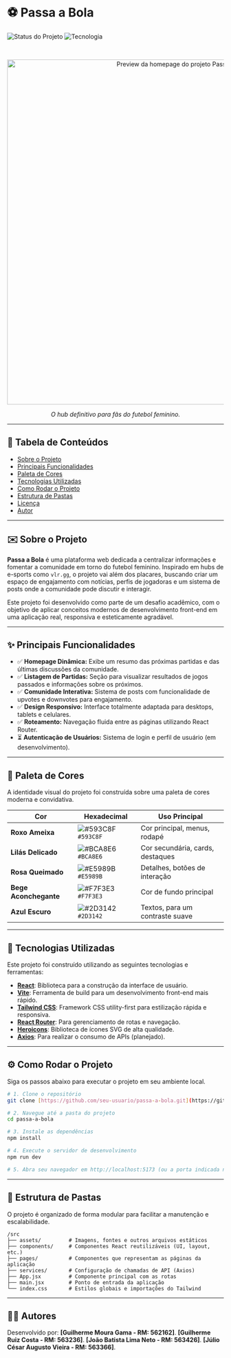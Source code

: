 # ⚽ Passa a Bola

![Status do Projeto](https://img.shields.io/badge/status-em%20desenvolvimento-yellow)
![Tecnologia](https://img.shields.io/badge/tecnologia-React%20%7C%20TailwindCSS-blue)

<br>

<p align="center">
  <img src="https://i.imgur.com/noW4CBJ.png" alt="Preview da homepage do projeto Passa a Bola" width="800"/>
</p>

<p align="center">
  <i>O hub definitivo para fãs do futebol feminino.</i>
</p>

---

## 📖 Tabela de Conteúdos

* [Sobre o Projeto](#-sobre-o-projeto)
* [Principais Funcionalidades](#-principais-funcionalidades)
* [Paleta de Cores](#-paleta-de-cores)
* [Tecnologias Utilizadas](#-tecnologias-utilizadas)
* [Como Rodar o Projeto](#-como-rodar-o-projeto)
* [Estrutura de Pastas](#-estrutura-de-pastas)
* [Licença](#-licença)
* [Autor](#-autor)

---

## ✉️ Sobre o Projeto

**Passa a Bola** é uma plataforma web dedicada a centralizar informações e fomentar a comunidade em torno do futebol feminino. Inspirado em hubs de e-sports como `vlr.gg`, o projeto vai além dos placares, buscando criar um espaço de engajamento com notícias, perfis de jogadoras e um sistema de posts onde a comunidade pode discutir e interagir.

Este projeto foi desenvolvido como parte de um desafio acadêmico, com o objetivo de aplicar conceitos modernos de desenvolvimento front-end em uma aplicação real, responsiva e esteticamente agradável.

---

## ✨ Principais Funcionalidades

-   ✅ **Homepage Dinâmica:** Exibe um resumo das próximas partidas e das últimas discussões da comunidade.
-   ✅ **Listagem de Partidas:** Seção para visualizar resultados de jogos passados e informações sobre os próximos.
-   ✅ **Comunidade Interativa:** Sistema de posts com funcionalidade de upvotes e downvotes para engajamento.
-   ✅ **Design Responsivo:** Interface totalmente adaptada para desktops, tablets e celulares.
-   ✅ **Roteamento:** Navegação fluida entre as páginas utilizando React Router.
-   ⏳ **Autenticação de Usuários:** Sistema de login e perfil de usuário (em desenvolvimento).

---

## 🎨 Paleta de Cores

A identidade visual do projeto foi construída sobre uma paleta de cores moderna e convidativa.

| Cor                 | Hexadecimal                                                              | Uso Principal                               |
| ------------------- | ------------------------------------------------------------------------ | ------------------------------------------- |
| **Roxo Ameixa** | ![#593C8F](https://placehold.co/15x15/593C8F/593C8F.png) `#593C8F` | Cor principal, menus, rodapé              |
| **Lilás Delicado** | ![#BCA8E6](https://placehold.co/15x15/BCA8E6/BCA8E6.png) `#BCA8E6` | Cor secundária, cards, destaques          |
| **Rosa Queimado** | ![#E5989B](https://placehold.co/15x15/E5989B/E5989B.png) `#E5989B` | Detalhes, botões de interação             |
| **Bege Aconchegante** | ![#F7F3E3](https://placehold.co/15x15/F7F3E3/F7F3E3.png) `#F7F3E3` | Cor de fundo principal                      |
| **Azul Escuro** | ![#2D3142](https://placehold.co/15x15/2D3142/2D3142.png) `#2D3142` | Textos, para um contraste suave           |

---

## 🚀 Tecnologias Utilizadas

Este projeto foi construído utilizando as seguintes tecnologias e ferramentas:

-   **[React](https://reactjs.org/)**: Biblioteca para a construção da interface de usuário.
-   **[Vite](https://vitejs.dev/)**: Ferramenta de build para um desenvolvimento front-end mais rápido.
-   **[Tailwind CSS](https://tailwindcss.com/)**: Framework CSS utility-first para estilização rápida e responsiva.
-   **[React Router](https://reactrouter.com/)**: Para gerenciamento de rotas e navegação.
-   **[Heroicons](https://heroicons.com/)**: Biblioteca de ícones SVG de alta qualidade.
-   **[Axios](https://axios-http.com/)**: Para realizar o consumo de APIs (planejado).

---

## ⚙️ Como Rodar o Projeto

Siga os passos abaixo para executar o projeto em seu ambiente local.

```bash
# 1. Clone o repositório
git clone [https://github.com/seu-usuario/passa-a-bola.git](https://github.com/seu-usuario/passa-a-bola.git)

# 2. Navegue até a pasta do projeto
cd passa-a-bola

# 3. Instale as dependências
npm install

# 4. Execute o servidor de desenvolvimento
npm run dev

# 5. Abra seu navegador em http://localhost:5173 (ou a porta indicada no terminal)
```

---

## 📁 Estrutura de Pastas

O projeto é organizado de forma modular para facilitar a manutenção e escalabilidade.

```
/src
├── assets/         # Imagens, fontes e outros arquivos estáticos
├── components/     # Componentes React reutilizáveis (UI, layout, etc.)
├── pages/          # Componentes que representam as páginas da aplicação
├── services/       # Configuração de chamadas de API (Axios)
├── App.jsx         # Componente principal com as rotas
├── main.jsx        # Ponto de entrada da aplicação
└── index.css       # Estilos globais e importações do Tailwind
```

---

## 👨‍💻 Autores

Desenvolvido por:
**[Guilherme Moura Gama - RM: 562162]**.
**[Guilherme Ruiz Costa - RM: 563236]**.
**[João Batista Lima Neto - RM: 563426]**.
**[Júlio César Augusto Vieira - RM: 563366]**.
